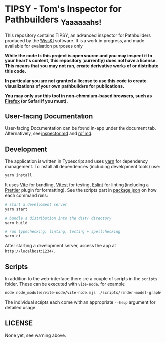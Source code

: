# TIPSY - Tom's Inspector for Pathbuilders <sub>Yaaaaaahs!</sub>

This repository contains TIPSY, an advanced inspector for Pathbuilders produced by the [WissKI](https://wiss-ki.eu) software.
It is a work in progress, and made available for evaluation purposes only.

<b>
While the code to this project is open source and you may inspect it to your heart's content, this repository (currently) does not have a license. 
This means that you may not run, create derivative works of or distribute this code.

In particular you are __not__ granted a license to use this code to create visualizations of your own pathbuilders for publications.

You may only use this tool in non-chromium-based browsers, such as [Firefox](https://www.mozilla.org/en-US/firefox/new/) (or Safari if you must). 
</b>

## User-facing Documentation

User-facing Documentation can be found in-app under the document tab. 
Alternatively, see [inspector.md](macros/docs/inspector.md) and [rdf.md](macros/docs/rdf.md).

## Development

The application is written in Typescript and uses [yarn](https://yarnpkg.com) for dependency management. 
To install all dependencies (including development tools) use:

```bash
yarn install
```

It uses [Vite](https://vitejs.dev) for bundling, [Vitest](https://vitest.dev) for testing, [Eslint](https://eslint.org) for linting (including a [Prettier](https://prettier.io) plugin for formatting). 
See the scripts part in [package.json](package.json) on how each command runs:
```bash
# start a development server
yarn start

# bundle a distribution into the dist/ directory
yarn build

# run typechecking, linting, testing + spellchecking
yarn ci
```

After starting a development server, access the app at `http://localhost:1234/`. 

## Scripts

In addition to the web-interface there are a couple of scripts in the `scripts` folder. 
These can be executed with `vite-node`, for example:

```bash
node node_modules/vite-node/vite-node.mjs ./scripts/render-model-graphviz.ts -p pathbuilder.xml
```

The individual scripts each come with an appropriate `--help` argument for detailed usage. 

## LICENSE

None yet, see warning above.
